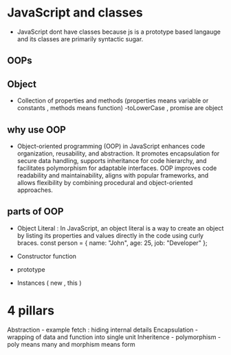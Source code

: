 # JavaScript and classes    
 - JavaScript dont have classes because js is a prototype based langauge and its classes are primarily syntactic sugar.

## OOPs

## Object 
- Collection of properties and methods (properties means variable or constants , methods means function)
-toLowerCase , promise are object 

## why use OOP 
 - Object-oriented programming (OOP) in JavaScript enhances code organization, reusability, and abstraction. It promotes encapsulation for secure data handling, supports inheritance for code hierarchy, and facilitates polymorphism for adaptable interfaces. OOP improves code readability and maintainability, aligns with popular frameworks, and allows flexibility by combining procedural and object-oriented approaches.

## parts of OOP
 - Object Literal  : In JavaScript, an object literal is a way to create an object by listing its properties and values directly in the code using curly braces.
  const person = {
  name: "John",
  age: 25,
  job: "Developer"
};


- Constructor function
- prototype 
- Instances ( new , this )

# 4 pillars 
Abstraction   - example fetch : hiding internal details 
Encapsulation  -  wrapping of data and function into single unit 
Inheritence    - 
polymorphism  - poly means many and morphism means form 


